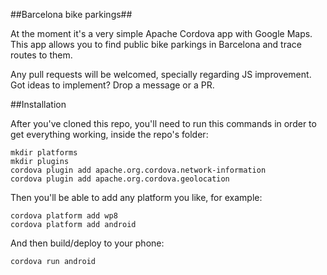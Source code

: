 ##Barcelona bike parkings##

At the moment it's a very simple Apache Cordova app with Google Maps. This app allows you to find public bike parkings in Barcelona and trace routes to them.

Any pull requests will be welcomed, specially regarding JS improvement. Got ideas to implement? Drop a message or a PR.

##Installation

After you've cloned this repo, you'll need to run this commands in order to get everything working, inside the repo's folder:

    mkdir platforms
    mkdir plugins
    cordova plugin add apache.org.cordova.network-information
    cordova plugin add apache.org.cordova.geolocation

Then you'll be able to add any platform you like, for example:

    cordova platform add wp8
    cordova platform add android

And then build/deploy to your phone:

    cordova run android